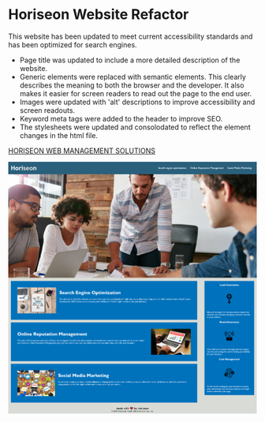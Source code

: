 <!-- Headings -->
# Horiseon Website Refactor 
This website has been updated to meet current accessibility standards and has been optimized for search engines. 
* Page title was updated to include a more detailed description of the website.
* Generic elements were replaced with semantic elements. This clearly describes the meaning to both the browser and the developer. It also makes it easier for screen readers to read out the page to the end user. 
* Images were updated with 'alt' descriptions to improve accessibility and screen readouts.
* Keyword meta tags were added to the header to improve SEO.
* The stylesheets were updated and consolodated to reflect the element changes in the html file.

<!-- Lnks -->
[HORISEON WEB MANAGEMENT SOLUTIONS](http://lynseyvandenberg.github.io/horiseon "Horiseon Refactor")


<!-- Images -->
![Horiseon Web Management Solutions](./assets/images/horiseon_screenshot.png)


